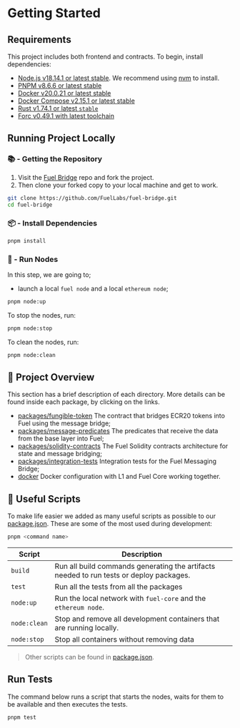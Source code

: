 # Getting Started

## Requirements

This project includes both frontend and contracts. To begin, install dependencies:

- [Node.js v18.14.1 or latest stable](https://nodejs.org/en/). We recommend using [nvm](https://github.com/nvm-sh/nvm) to install.
- [PNPM v8.6.6 or latest stable](https://pnpm.io/installation/)
- [Docker v20.0.21 or latest stable](https://docs.docker.com/get-docker/)
- [Docker Compose v2.15.1 or latest stable](https://docs.docker.com/get-docker/)
- [Rust v1.74.1 or latest `stable`](https://www.rust-lang.org/tools/install)
- [Forc v0.49.1 with latest toolchain](https://install.fuel.network/latest)

## Running Project Locally

### 📚 - Getting the Repository

1. Visit the [Fuel Bridge](https://github.com/FuelLabs/fuel-bridge) repo and fork the project.
2. Then clone your forked copy to your local machine and get to work.

```sh
git clone https://github.com/FuelLabs/fuel-bridge.git
cd fuel-bridge
```

### 📦 - Install Dependencies

```sh
pnpm install
```

### 📒 - Run Nodes

In this step, we are going to;

- launch a local `fuel node` and a local `ethereum node`;

```sh
pnpm node:up
```

To stop the nodes, run:

```sh
pnpm node:stop
```

To clean the nodes, run:

```sh
pnpm node:clean
```

## 📗 Project Overview

This section has a brief description of each directory. More details can be found inside each package, by clicking on the links.

- [packages/fungible-token](../packages/fungible-token/) The contract that bridges ECR20 tokens into Fuel using the message bridge;
- [packages/message-predicates](../packages/message-predicates/) The predicates that receive the data from the base layer into Fuel;
- [packages/solidity-contracts](../packages/solidity-contracts/) The Fuel Solidity contracts architecture for state and message bridging;
- [packages/integration-tests](../packages/integration-tests/) Integration tests for the Fuel Messaging Bridge;
- [docker](../docker/) Docker configuration with L1 and Fuel Core working together.

## 🧰 Useful Scripts

To make life easier we added as many useful scripts as possible to our [package.json](../package.json). These are some of the most used during development:

```sh
pnpm <command name>
```

| Script       | Description                                                                             |
| ------------ | --------------------------------------------------------------------------------------- |
| `build`      | Run all build commands generating the artifacts needed to run tests or deploy packages. |
| `test`       | Run all the tests from all the packages                                                 |
| `node:up`    | Run the local network with `fuel-core` and the `ethereum node`.                         |
| `node:clean` | Stop and remove all development containers that are running locally.                    |
| `node:stop`  | Stop all containers without removing data                                               |

> Other scripts can be found in [package.json](../package.json).

## Run Tests

The command below runs a script that starts the nodes, waits for them to be available and then executes the tests.

```sh
pnpm test
```
